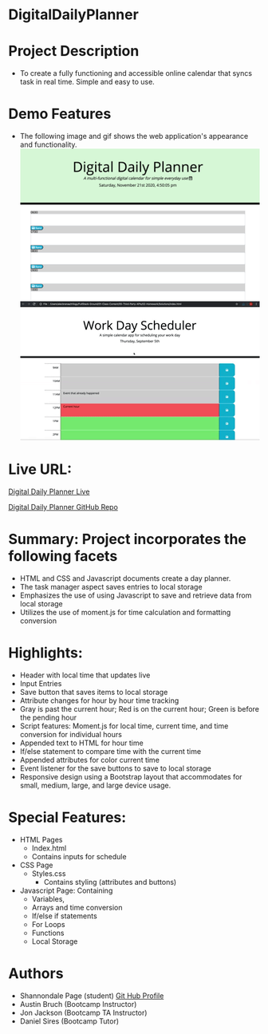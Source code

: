 # DigitalDailyPlanner

# Project Description
* To create a fully functioning and accessible online calendar that syncs task in real time. Simple and easy to use.

# Demo Features
* The following image and gif shows the web application's appearance and functionality.
![Planner Screenshot](assets/screenshot.png)  
![Planner gif](assets/05-third-party-apis-homework-demo.gif)

# Live URL:
<a href="https://github.com/sjohn214/DigitalDailyPlanner/deployments/activity_log?environment=github-pages">Digital Daily Planner Live</a>

<a href="https://github.com/sjohn214/DigitalDailyPlanner.git">Digital Daily Planner GitHub Repo</a>

# Summary: Project incorporates the following facets
* HTML and CSS and Javascript documents create a day planner.
* The task manager aspect saves entries to local storage
* Emphasizes the use of using Javascript to save and retrieve data from local storage
* Utilizes the use of moment.js for time calculation and formatting conversion

# Highlights:
* Header with local time that updates live
* Input Entries
* Save button that saves items to local storage
* Attribute changes for hour by hour time tracking
* Gray is past the current hour; Red is on the current hour; Green is before the pending hour
* Script features: Moment.js for local time, current time, and time conversion for individual hours
* Appended text to HTML for hour time
* If/else statement to compare time with the current time
* Appended attributes for color current time
* Event listener for the save buttons to save to local storage
* Responsive design using a Bootstrap layout that accommodates for small, medium, large, and large device usage.

# Special Features:
* HTML Pages
  * Index.html
   * Contains inputs for schedule
* CSS Page
  * Styles.css
    * Contains styling (attributes and buttons)
* Javascript Page: Containing 
    * Variables, 
    * Arrays and time conversion 
    * If/else if statements 
    * For Loops 
    * Functions 
    * Local Storage 

# Authors
* Shannondale Page (student) <a href="https://github.com/sjohn214">Git Hub Profile</a>
* Austin Bruch (Bootcamp Instructor)
* Jon Jackson (Bootcamp TA Instructor)
* Daniel Sires (Bootcamp Tutor)